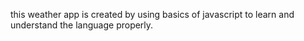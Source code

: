 this weather app is created by using basics of javascript to learn and understand the language properly.
